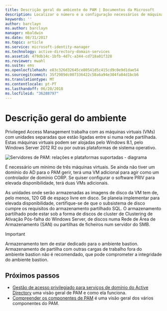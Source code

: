 ```yaml
---
title: Descrição geral do ambiente do PAM | Documentos da Microsoft
description: Localizar o número e a configuração necessários de máquinas virtuais a implementar Privileged Access Management com êxito
keywords: ''
author: barclayn
ms.author: barclayn
manager: mbaldwin
ms.date: 08/31/2017
ms.topic: article
ms.service: microsoft-identity-manager
ms.technology: active-directory-domain-services
ms.assetid: 479db14c-1bfb-4d7c-a344-cd718a01f328
ms.reviewer: mwahl
ms.suite: ems
ms.openlocfilehash: e83c326d32645ce80541d5c415cd9c0e9d1dae54
ms.sourcegitcommit: 35f2989dc007336422c58a6a94e304fa84d1bcb6
ms.translationtype: MT
ms.contentlocale: pt-PT
ms.lasthandoff: 06/20/2018
ms.locfileid: "36288797"
---
```

# <a name="environment-overview"></a>Descrição geral do ambiente

Privileged Access Management trabalha com as máquinas virtuais (VMs) com unidades separadas que estão ligadas entre si numa rede partilhada. Estas máquinas virtuais podem ser alojadas pelo Windows 8.1, pelo Windows Server 2012 R2 ou por outras plataformas de sistema operativo.

![Servidores de PAM: relações e plataformas suportadas - diagrama](media/pam-test-lab-architecture.png)

É necessário um mínimo de três máquinas virtuais.  Se ainda não tiver um domínio do AD para o PAM gerir, terá uma VM adicional para agir como um controlador de domínio CORP.  Se quiser configurar o software PRIV para elevada disponibilidade, terá duas VMs adicionais.

As unidades onde serão armazenadas as imagens de disco da VM tem de, pelo menos, 120 GB de espaço livre em disco.  Se planeia implementar para elevada disponibilidade, certifique-se de que o subsistema de disco cumpre os requisitos do armazenamento partilhado SQL.  O armazenamento partilhado pode estar sob a forma de discos de cluster de Clustering de Ativação Pós-falha do Windows Server, de discos numa Rede de Área de Armazenamento (SAN) ou partilhas de ficheiros num servidor do SMB.

> [!IMPORTANT]
> Armazenamento tem de estar dedicado para o ambiente bastion. Armazenamento de partilha com outras cargas de trabalho fora do ambiente bastion não é recomendado, que pode comprometer a integridade do ambiente bastion.

## <a name="next-steps"></a>Próximos passos

- [Gestão de acesso privilegiado para serviços de domínio do Active Directory](privileged-identity-management-for-active-directory-domain-services.md) uma visão geral de PAM e como ela funciona.
- [Compreender os componentes de PAM](principles-of-operation.md) é uma visão geral dos vários componentes do PAM.